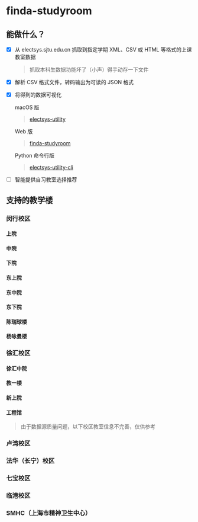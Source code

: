 # finda-studyroom

## 能做什么？

- [x] 从 electsys.sjtu.edu.cn 抓取到指定学期 XML、CSV 或 HTML 等格式的上课教室数据
  > 抓取本科生数据功能坏了（小声）得手动存一下文件

- [x] 解析 CSV 格式文件，转码输出为可读的 JSON 格式

- [x] 将得到的数据可视化

  macOS 版
  > [electsys-utility](https://github.com/yuxiqian/electsys-utility)
  
  Web 版
  > [finda-studyroom](https://yuxiqian.github.io/index.html)
  
  Python 命令行版
  > [electsys-utility-cli](https://github.com/yuxiqian/electsys-utility-cli)

- [ ] 智能提供自习教室选择推荐

## 支持的教学楼

### 闵行校区
#### 上院
#### 中院
#### 下院
#### 东上院
#### 东中院
#### 东下院
#### 陈瑞球楼
#### 杨咏曼楼

### 徐汇校区
#### 徐汇中院
#### 教一楼
#### 新上院
#### 工程馆

 > 由于数据源质量问题，以下校区教室信息不完善，仅供参考
### 卢湾校区
### 法华（长宁）校区
### 七宝校区
### 临港校区
### SMHC（上海市精神卫生中心）
